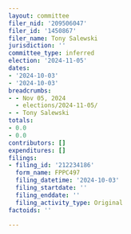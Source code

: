 ```yaml
---
layout: committee
filer_nid: '209506047'
filer_id: '1450867'
filer_name: Tony Salewski
jurisdiction: ''
committee_type: inferred
election: '2024-11-05'
dates:
- '2024-10-03'
- '2024-10-03'
breadcrumbs:
- - Nov 05, 2024
  - elections/2024-11-05/
- - Tony Salewski
totals:
- 0.0
- 0.0
contributors: []
expenditures: []
filings:
- filing_id: '212234186'
  form_name: FPPC497
  filing_datetime: '2024-10-03'
  filing_startdate: ''
  filing_enddate: ''
  filing_activity_type: Original
factoids: ''

---
```


